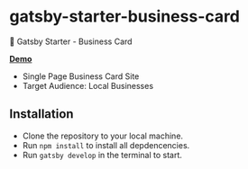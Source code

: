 # gatsby-starter-business-card

🚀 Gatsby Starter - Business Card

**[Demo](https://www.reisebuero-bergfelde.de)**

* Single Page Business Card Site
* Target Audience: Local Businesses

## Installation

* Clone the repository to your local machine.
* Run `npm install` to install all depdencencies.
* Run `gatsby develop` in the terminal to start.
